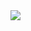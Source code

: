 <img src="https://private-user-images.githubusercontent.com/181164827/444953359-c9da0590-9f62-44dc-97d8-b8b06f3b3dae.png?jwt=eyJhbGciOiJIUzI1NiIsInR5cCI6IkpXVCJ9.eyJpc3MiOiJnaXRodWIuY29tIiwiYXVkIjoicmF3LmdpdGh1YnVzZXJjb250ZW50LmNvbSIsImtleSI6ImtleTUiLCJleHAiOjE3NDc2MjM2MDgsIm5iZiI6MTc0NzYyMzMwOCwicGF0aCI6Ii8xODExNjQ4MjcvNDQ0OTUzMzU5LWM5ZGEwNTkwLTlmNjItNDRkYy05N2Q4LWI4YjA2ZjNiM2RhZS5wbmc_WC1BbXotQWxnb3JpdGhtPUFXUzQtSE1BQy1TSEEyNTYmWC1BbXotQ3JlZGVudGlhbD1BS0lBVkNPRFlMU0E1M1BRSzRaQSUyRjIwMjUwNTE5JTJGdXMtZWFzdC0xJTJGczMlMkZhd3M0X3JlcXVlc3QmWC1BbXotRGF0ZT0yMDI1MDUxOVQwMjU1MDhaJlgtQW16LUV4cGlyZXM9MzAwJlgtQW16LVNpZ25hdHVyZT01MGNkM2E2MGNjM2FkMDE4YjJmM2YxOTM5ZWM3ZWMxYzBmNWJiOGFmYTg3NWExMTY3NjIwNDhmZjY3ZDNkOTFjJlgtQW16LVNpZ25lZEhlYWRlcnM9aG9zdCJ9.g4bO8B1OQ1bZ9U3xPqXZYFbRckA_Ni5GOPZSh-tXwhU">